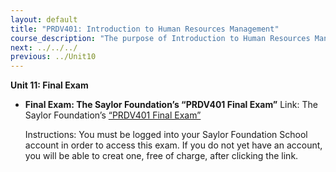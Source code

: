 ```yaml
---
layout: default
title: "PRDV401: Introduction to Human Resources Management"
course_description: "The purpose of Introduction to Human Resources Management is to provide a general overview of the concepts and applications of the many parts of Human Resources (HR). This course is for the entry level HR Generalist who wants to explore how the interdependence of the major topics in HR are created and implemented."
next: ../../../
previous: ../Unit10
---
```

**Unit 11: Final Exam** <span id="11"></span> 
-   **Final Exam: The Saylor Foundation’s “PRDV401 Final Exam”**
    Link: The Saylor Foundation’s [“PRDV401 Final
    Exam”](http://school.saylor.org/mod/quiz/view.php?id=894)  
      
     Instructions: You must be logged into your Saylor Foundation School
    account in order to access this exam. If you do not yet have an
    account, you will be able to creat one, free of charge, after
    clicking the link.


